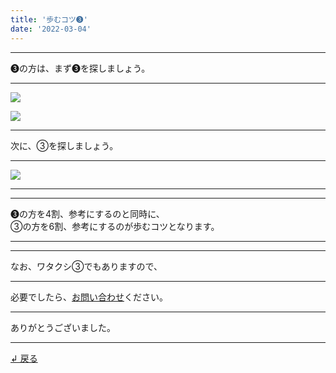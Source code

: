 ```yaml
---
title: '歩むコツ➌'
date: '2022-03-04'
---
```

***
➌の方は、まず➌を探しましょう。
***
![](/images/33.jpg)

![](/images/33_.jpg)
***
次に、③を探しましょう。
***
![](/images/33__.jpg)
***
***
➌の方を4割、参考にするのと同時に、    
③の方を6割、参考にするのが歩むコツとなります。
***
***
なお、ワタクシ③でもありますので、
***
必要でしたら、[お問い合わせ](https://thebase.in/inquiry/01234567890)ください。
***
ありがとうございました。
***
[ ↲ 戻る ](/posts/0)
